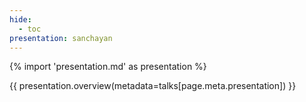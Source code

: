 ```yaml
---
hide:
  - toc
presentation: sanchayan
---
```


{% import 'presentation.md' as presentation %}

{{ presentation.overview(metadata=talks[page.meta.presentation]) }}


